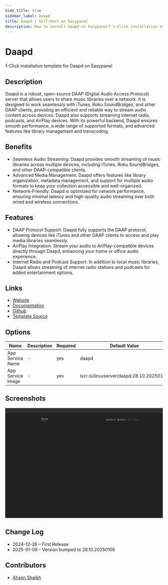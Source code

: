 ```yaml
---
hide_title: true
sidebar_label: Daapd
title: Daapd | Self-Host on Easypanel
description: How to install Daapd on Easypanel? 1-Click installation template for Daapd on Easypanel
---
```


<!-- generated -->

# Daapd

1-Click installation template for Daapd on Easypanel

## Description

Daapd is a robust, open-source DAAP (Digital Audio Access Protocol) server that allows users to share music libraries over a network. It is designed to work seamlessly with iTunes, Roku SoundBridges, and other DAAP clients, providing an efficient and reliable way to stream audio content across devices. Daapd also supports streaming internet radio, podcasts, and AirPlay devices. With its powerful backend, Daapd ensures smooth performance, a wide range of supported formats, and advanced features like library management and transcoding.

## Benefits

- Seamless Audio Streaming: Daapd provides smooth streaming of music libraries across multiple devices, including iTunes, Roku SoundBridges, and other DAAP-compatible clients.
- Advanced Media Management: Daapd offers features like library organization, metadata management, and support for multiple audio formats to keep your collection accessible and well-organized.
- Network-Friendly: Daapd is optimized for network performance, ensuring minimal latency and high-quality audio streaming over both wired and wireless connections.

## Features

- DAAP Protocol Support: Daapd fully supports the DAAP protocol, allowing devices like iTunes and other DAAP clients to access and play media libraries seamlessly.
- AirPlay Integration: Stream your audio to AirPlay-compatible devices directly through Daapd, enhancing your home or office audio experience.
- Internet Radio and Podcast Support: In addition to local music libraries, Daapd allows streaming of internet radio stations and podcasts for added entertainment options.

## Links

- [Website](https://github.com/ejurgensen/forked-daapd)
- [Documentation](https://ejurgensen.github.io/forked-daapd/)
- [Github](https://github.com/ejurgensen/forked-daapd)
- [Template Source](https://github.com/easypanel-io/templates/tree/main/templates/daapd)

## Options

Name | Description | Required | Default Value
-|-|-|-
App Service Name | - | yes | daapd
App Service Image | - | yes | lscr.io/linuxserver/daapd:28.10.20250118

## Screenshots

![Daapd Screenshot](./assets/screenshot.png)

## Change Log

- 2024-12-26 – First Release
- 2025-01-09 – Version bumped to 28.10.20250108

## Contributors

- [Ahson Shaikh](https://github.com/Ahson-Shaikh)
